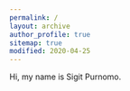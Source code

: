 ```yaml
---
permalink: /
layout: archive
author_profile: true
sitemap: true
modified: 2020-04-25
---
```


Hi, my name is Sigit Purnomo.
